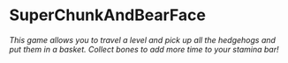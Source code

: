 # SuperChunkAndBearFace
###### This game allows you to travel a level and pick up all the hedgehogs and put them in a basket. Collect bones to add more time to your stamina bar!
